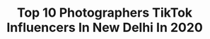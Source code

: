 ---
title: Top 10 Photographers TikTok Influencers In New Delhi In 2020
description: >-
  Find top photographers TikTok influencers in New Delhi in 2020. Most popular hashtags: #champibeats #viralvideo #photographer #newdelhi.
platform: TikTok
profiles:
  - username: "ritik.photography_"
    fullname: >-
      Ritik Gupta
    location: "India"
    followers: 20318
    engagement: 709
    commentsToLikes: 0.013936
    id: ck9ohmou2buu60j78sconwzos
    verified: false
    hashtags: "#school, #doubleexposure, #teamlucky, #outsidevsinside"
  - username: "harshsharma30"
    fullname: >-
      Harsh Sharma
    location: "India"
    followers: 105472
    engagement: 638
    commentsToLikes: 0.003202
    id: cka0tvdrarllp0i78k3rym6z0
    verified: false
    hashtags: "#amirsiddiqui, #corona, #viralvideo, #bitthday"
  - username: "pramod8585"
    fullname: >-
      prämöd
    location: "India"
    followers: 3970
    engagement: 660
    commentsToLikes: 0.041798
    id: ckae1n636ponc0i78eipd5txp
    verified: false
    hashtags: "#baby, #filtermakeover, #dreamcar, #mahindra"
  - username: "rohitkumar9731"
    fullname: >-
      Rohit Kumar
    location: "India"
    followers: 5591
    engagement: 1202
    commentsToLikes: 0.009396
    id: cka0srrzimrjn0i785q04gikl
    verified: false
    hashtags: "#photographer, #myfavritsong, #lovesonge, #adarsh"
  - username: "rohan_gupta01"
    fullname: >-
      👑💪💪Team gwalior💪
    location: "India"
    followers: 64272
    engagement: 1608
    commentsToLikes: 0.012470
    id: ckad99qcycmqy0i7865m062b9
    verified: false
    hashtags: "#foryourpage, #unlockvivov17, #tikrokindia, #viralvideo"
  - username: "mahesh_mangattu"
    fullname: >-
      Mahesh Pillai
    location: "India"
    followers: 101103
    engagement: 1500
    commentsToLikes: 0.042990
    id: ck99a2yebfvgh0j78omysxqtp
    verified: false
    hashtags: "#urumi, #chandrolsavam, #niecelove, #bilal"
  - username: "abhirajk4"
    fullname: >-
      Abhiraj K
    location: "India"
    followers: 17395
    engagement: 2758
    commentsToLikes: 0.026155
    id: cka66zbxwiyjt0i78eazt0cm9
    verified: false
    hashtags: "#model, #rainbow, #sunset, #lovefailure"
  - username: "vaami143"
    fullname: >-
      rashi verma
    location: "India"
    followers: 98523
    engagement: 1890
    commentsToLikes: 0.028017
    id: ck8rsl6l0z8ov0j78ez0hvicn
    verified: false
    hashtags: "#tiktok, #jiyakhan, #riprishikapoor, #blooper"
  - username: "mahethangam"
    fullname: >-
      Mahe 
    location: "India"
    followers: 93865
    engagement: 1289
    commentsToLikes: 0.037292
    id: cka7p137y58qh0i78j7rs7ido
    verified: false
    hashtags: "#expressions, #kadhalan, #goprohero7, #narumugaiye"
  - username: "prasadkumar_official"
    fullname: >-
      🎬OdiaTikTok🎙
    location: "India"
    followers: 72519
    engagement: 1838
    commentsToLikes: 0.026053
    id: ckadaw601kajh0i78r5h5gi3u
    verified: false
    hashtags: "#thanksmaa, #odiasong, #mothersday"
---